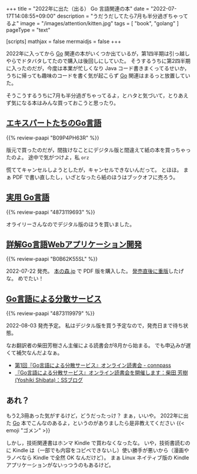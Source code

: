 +++
title = "2022年に出た（出る） Go 言語関連の本"
date =  "2022-07-17T14:08:55+09:00"
description = "うだうだしてたら7月も半分過ぎちゃってるよ"
image = "/images/attention/kitten.jpg"
tags = [ "book", "golang" ]
pageType = "text"

[scripts]
  mathjax = false
  mermaidjs = false
+++

2022年に入ってから [Go] 関連の本がいくつか出ているが，第1四半期は引っ越しやらでドタバタしてたので購入は後回しにしていた。
そうするうちに第2四半期に入ったのだが，今度は本業が忙しくなり Java コード書きまくってるせいか，うちに帰っても趣味のコードを書く気が起こらず [Go] 関連はまるっと放置していた。

そうこうするうちに7月も半分過ぎちゃってるよ，とハタと気づいて，とりあえず気になる本はみんな買っておこうと思ったり。

## [エキスパートたちのGo言語](https://gihyo.jp/book/2022/978-4-297-12519-6)

{{% review-paapi "B09P4PH63R" %}} <!-- エキスパートたちのGo言語 -->

版元で買ったのだが，間抜けなことにデジタル版と間違えて紙の本を買っちゃったのよ。
途中で気がつけよ，私 `orz`

慌ててキャンセルしようとしたが，キャンセルできないんだって。
とほほ。
まぁ PDF で書い直したし，いざとなったら紙のほうはブックオフに売ろう。

## [実用 Go言語](https://www.oreilly.co.jp/books/9784873119694/)

{{% review-paapi "4873119693" %}} <!-- 実用 Go 言語 -->

オライリーさんなのでデジタル版のほうを買いました。

## [詳解Go言語Webアプリケーション開発](https://www.c-r.com/book/detail/1462)

{{% review-paapi "B0B62K55SL" %}} <!-- 詳解Go言語Webアプリケーション開発 -->

2022-07-22 発売。
[本の森.jp](https://book.mynavi.jp/manatee/c-r/books/detail/id=131170) で PDF 版を購入した。
[発売直後に重版](https://twitter.com/budougumi0617/status/1551799816283652098)したげな。
めでたい！

## [Go言語による分散サービス](https://www.oreilly.co.jp/books/9784873119977/)

{{% review-paapi "4873119979" %}} <!-- Go言語による分散サービス -->

2022-08-03 発売予定。
私はデジタル版を買う予定なので，発売日まで待ち状態。

なお翻訳者の柴田芳樹さん主催による読書会が8月から始まる。
でも申込みが遅くて補欠なんだよなぁ。

- [第1回『Go言語による分散サービス』オンライン読書会 - connpass](https://technical-book-reading-2.connpass.com/event/254275/)
- [『Go言語による分散サービス』オンライン読書会を開催します：柴田 芳樹 (Yoshiki Shibata)：SSブログ](https://yshibata.blog.ss-blog.jp/2022-07-14)

## あれ？

もう2,3冊あった気がするけど，どうだったっけ？ まぁ，いいや。
2022年に出た [Go] 本でこんなのあるよ，というのがありましたら是非教えてください {{< emoji "ゴメン" >}}

しかし，技術関連書はホンマ Kindle で買わなくなったな。
いや，技術書読むのに Kindle は（一部でも内容をコピペできないし）使い勝手が悪いから（漫画やラノベなら Kindle で全然 OK なんだけど）。
まぁ Linux ネイティブ版の Kindle アプリケーションがないっつうのもあるけど。

[Go]: https://go.dev/
